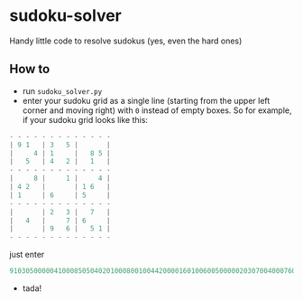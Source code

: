 # sudoku-solver

Handy little code to resolve sudokus (yes, even the hard ones)

## How to
- run `sudoku_solver.py`
- enter your sudoku grid as a single line (starting from the upper left corner and moving right) with `0` instead of empty boxes. So for example, if your sudoku grid looks like this:
```python
- - - - - - - - - - - - - 
| 9 1   | 3   5 |       |
|     4 | 1     |   8 5 |
|   5   | 4   2 |   1   |
- - - - - - - - - - - - - 
|     8 |     1 |     4 |
| 4 2   |       | 1 6   |
| 1     | 6     | 5     |
- - - - - - - - - - - - - 
|       | 2   3 |   7   |
|   4   |     7 | 6     |
|       | 9   6 |   5 1 |
- - - - - - - - - - - - - 
```
just enter
```python
910305000004100085050402010008001004420000160100600500000203070040007600000906051
```
* tada!
